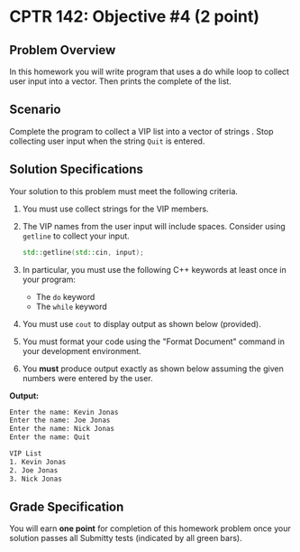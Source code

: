 # CPTR 142: Objective #4 (2 point)

## Problem Overview

In this homework you will write program that uses a do while loop to collect user input into a vector.
Then prints the complete of the list.

## Scenario

Complete the program to collect a VIP list into a vector of strings .
Stop collecting user input when the string `Quit` is entered.

## Solution Specifications

Your solution to this problem must meet the following criteria.

1. You must use collect strings for the VIP members.

1. The VIP names from the user input will include spaces.
   Consider using `getline` to collect your input.

    ```c++
    std::getline(std::cin, input);
    ```

1. In particular, you must use the following C++ keywords at least once in your program:

    * The `do` keyword
    * The `while` keyword

1. You must use `cout` to display output as shown below (provided).

1. You must format your code using the "Format Document" command in your development environment.

1. You **must** produce output exactly as shown below assuming the given numbers were entered by the user.


**Output:**
```html
Enter the name: Kevin Jonas
Enter the name: Joe Jonas
Enter the name: Nick Jonas
Enter the name: Quit

VIP List
1. Kevin Jonas
2. Joe Jonas
3. Nick Jonas
```

## Grade Specification

You will earn **one point** for completion of this homework problem once your solution passes all Submitty tests (indicated by all green bars).

